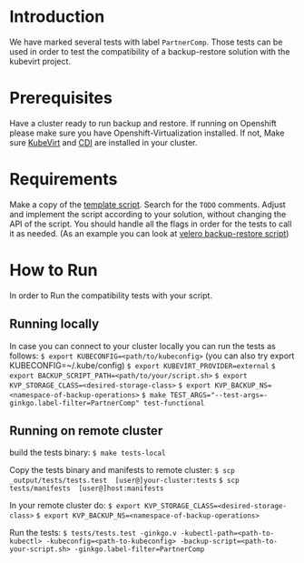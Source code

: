 # Introduction
We have marked several tests with label `PartnerComp`.
Those tests can be used in order to test the compatibility of a backup-restore solution with the kubevirt project.

# Prerequisites
Have a cluster ready to run backup and restore.
If running on Openshift please make sure you have Openshift-Virtualization installed.
If not, Make sure [KubeVirt](https://github.com/kubevirt/kubevirt) and [CDI](https://github.com/kubevirt/containerized-data-importer) are installed in your cluster.

# Requirements
Make a copy of the [template script](cmd/template-script-backup-restore/template-script-backup-restore.sh).
Search for the `TODO` comments.
Adjust and implement the script according to your solution, without changing the API of the script.
You should handle all the flags in order for the tests to call it as needed.
(As an example you can look at [velero backup-restore script](cmd/velero-backup-restore/main.go))

# How to Run
In order to Run the compatibility tests with your script.

## Running locally
In case you can connect to your cluster locally you can run the tests as follows:
`$ export KUBECONFIG=<path/to/kubeconfig>`
(you can also try export KUBECONFIG=~/.kube/config)
`$ export KUBEVIRT_PROVIDER=external`
`$ export BACKUP_SCRIPT_PATH=<path/to/your/script.sh>`
`$ export KVP_STORAGE_CLASS=<desired-storage-class>`
`$ export KVP_BACKUP_NS=<namespace-of-backup-operations>`
`$ make TEST_ARGS="--test-args=-ginkgo.label-filter=PartnerComp" test-functional`

## Running on remote cluster
build the tests binary:
`$ make tests-local`

Copy the tests binary and manifests to remote cluster:
`$ scp _output/tests/tests.test  [user@]your-cluster:tests`
`$ scp tests/manifests  [user@]host:manifests`

In your remote cluster do:
`$ export KVP_STORAGE_CLASS=<desired-storage-class>`
`$ export KVP_BACKUP_NS=<namespace-of-backup-operations>`

Run the tests:
`$ tests/tests.test -ginkgo.v -kubectl-path=<path-to-kubectl> -kubeconfig=<path-to-kubeconfig> -backup-script=<path-to-your-script.sh> -ginkgo.label-filter=PartnerComp`
